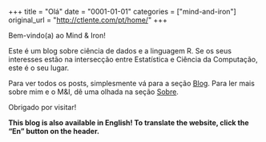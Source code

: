 +++
title = "Olá"
date = "0001-01-01"
categories = ["mind-and-iron"]
original_url = "http://ctlente.com/pt/home/"
+++

<p>
Bem-vindo(a) ao Mind & Iron!
</p>
<p>
Este é um blog sobre ciência de dados e a linguagem R. Se os seus
interesses estão na intersecção entre Estatística e Ciência da
Computação, este é o seu lugar.
</p>
<p>
Para ver todos os posts, simplesmente vá para a seção
<a href="http://ctlente.com/pt">Blog</a>. Para ler mais sobre mim e o
M&I, dê uma olhada na seção
<a href="http://ctlente.com/pt/about">Sobre</a>.
</p>
<p>
Obrigado por visitar!
</p>
<p>
<strong>This blog is also available in English! To translate the
website, click the “En” button on the header.</strong>
</p>


